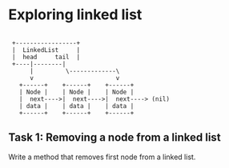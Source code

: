# Exploring linked list

```

 +-----------------+
 |  LinkedList     | 
 |  head     tail  |
 +----|--------|
      |         \-------------\
      v                       v
   +------+    +------+    +------+
   | Node |    | Node |    | Node |
   |  next---->|  next---->|  next----> (nil)
   | data |    | data |    | data |
   +------+    +------+    +------+
```


## Task 1: Removing a node from a linked list


Write a method that removes first node from a linked list.


